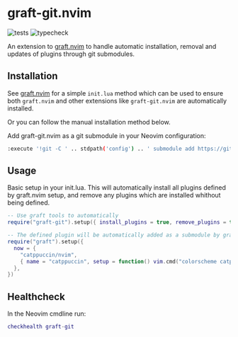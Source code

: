 # graft-git.nvim

![tests](https://github.com/tlj/graft-git.nvim/actions/workflows/tests.yml/badge.svg)
![typecheck](https://github.com/tlj/graft-git.nvim/actions/workflows/typecheck.yml/badge.svg)

An extension to [graft.nvim](https://github.com/tlj/graft.nvim) to handle automatic installation, removal and updates of plugins through git submodules.

## Installation

See [graft.nvim](https://github.com/tlj/graft.nvim) for a simple `init.lua` method which can be used to ensure 
both `graft.nvim` and other extensions like `graft-git.nvim` are automatically installed.

Or you can follow the manual installation method below.

Add graft-git.nvim as a git submodule in your Neovim configuration:

```bash
:execute '!git -C ' .. stdpath('config') .. ' submodule add https://github.com/tlj/graft-git.nvim pack/graft/start/graft-git.nvim'
```

## Usage

Basic setup in your init.lua. This will automatically install all plugins defined by graft.nvim setup,
and remove any plugins which are installed whithout being defined.

```lua
-- Use graft tools to automatically 
require("graft-git").setup({ install_plugins = true, remove_plugins = true })

-- The defined plugin will be automatically added as a submodule by graft-git.nvim
require("graft").setup({ 
  now = {
    "catppuccin/nvim", 
    { name = "catppuccin", setup = function() vim.cmd("colorscheme catppuccin-mocha") end } }
  },
})
```

## Healthcheck

In the Neovim cmdline run:

```lua
checkhealth graft-git
```
